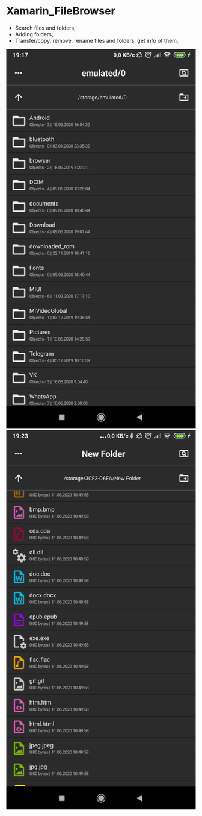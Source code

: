 # Xamarin_FileBrowser
 
  - Search files and folders;
  - Adding folders;
  - Transfer/copy, remove, rename files and folders, get info of them.
  
  ![alt text](https://github.com/Enotski/Xamarin_FileBrowser/blob/master/Screenshots/1.png?raw=true&s=25)
  ![alt text](https://github.com/Enotski/Xamarin_FileBrowser/blob/master/Screenshots/2.png?raw=true&s25)
